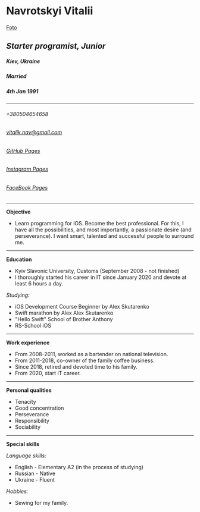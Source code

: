 # **Navrotskyi Vitalii**
[Foto](https://scontent.fiev5-1.fna.fbcdn.net/v/t1.0-9/47485859_1267985493342832_1349592287633473536_n.jpg?_nc_cat=109&_nc_sid=85a577&_nc_ohc=PZOdqKANy8QAX8pl_Vy&_nc_ht=scontent.fiev5-1.fna&oh=3f02df19262742bcc59220680da1f9bb&oe=5F005D77)
## *Starter programist, Junior*
##### Kiev, Ukraine
##### Married
##### 4th Jan 1991
---
###### +380504654658
###### [vitalik.nav@gmail.com](vitalik.nav@gmail.com)
###### [GitHub Pages](https://github.com/VNavrockij)
###### [Instagram Pages](https://www.instagram.com/v.nvrck)
###### [FaceBook Pages](https://www.facebook.com/navrotskyivitalii)
---
**Objective**

- Learn programming for iOS. Become the best professional. For this, I have all the possibilities, and most importantly, a passionate desire (and perseverance). I want smart, talented and successful people to surround me.
---
**Education**

- Kyiv Slavonic University, Customs (September 2008 - not finished)
- I thoroughly started his career in IT since January 2020 and devote at least 6 hours a day.

*Studying:*
 * iOS Development Course Beginner by Alex Skutarenko
 * Swift marathon by Alex Alex Skutarenko
 * "Hello Swift" School of Brother Anthony
 * RS-School iOS
---
**Work experience**

- From 2008-2011, worked as a bartender on national television.
- From 2011-2018, co-owner of the family coffee business.
- Since 2018, retired and devoted time to his family.
- From 2020, start IT career.
---
**Personal qualities**

- Tenacity
- Good concentration
- Perseverance
- Responsibility
- Sociability
---
**Special skills**

*Language skills:*
 * English - Elementary A2 (in the process of studying)
 * Russian - Native
 * Ukraine - Fluent
 
 *Hobbies:*
 * Sewing for my family.
